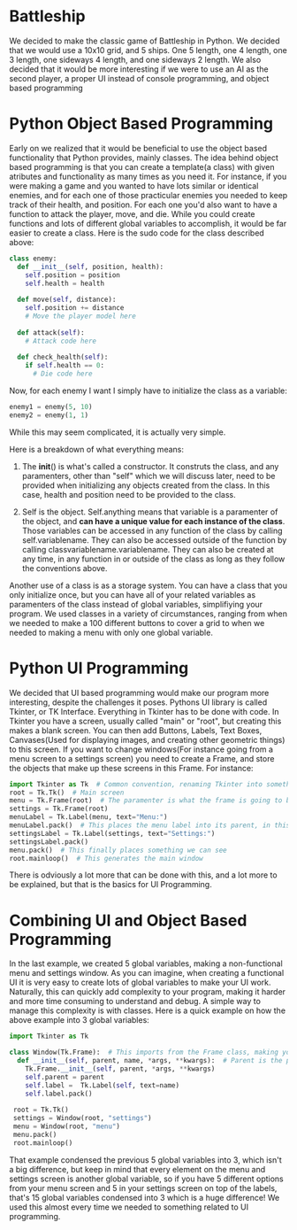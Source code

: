 # Battleship

We decided to make the classic game of Battleship in Python. We decided that we would use a 10x10 grid, and 5 ships. One 5 length, one 4 length, one 3 length, one sideways 4 length, and one sideways 2 length. We also decided that it would be more interesting if we were to use an AI as the second player, a proper UI instead of console programming, and object based programming

# Python Object Based Programming

Early on we realized that it would be beneficial to use the object based functionality that Python provides, mainly classes. The idea behind object based programming is that you can create a template(a class) with given atributes and functionality as many times as you need it. For instance, if you were making a game and you wanted to have lots similar or identical enemies, and for each one of those practicular enemies you needed to keep track of their health, and position. For each one you'd also want to have a function to attack the player, move, and die. While you could create functions and lots of different global variables to accomplish, it would be far easier to create a class. Here is the sudo code for the class described above:

```python
class enemy:
  def __init__(self, position, health):
    self.position = position
    self.health = health
    
  def move(self, distance):
    self.position += distance
    # Move the player model here
    
  def attack(self):
    # Attack code here
    
  def check_health(self):
    if self.health == 0:
      # Die code here
  ```
  
Now, for each enemy I want I simply have to initialize the class as a variable:
  
```python
enemy1 = enemy(5, 10)
enemy2 = enemy(1, 1)
```

While this may seem complicated, it is actually very simple.

Here is a breakdown of what everything means:

1. The __init__() is what's called a constructor. It construts the class, and any paramenters, other than "self" which we will discuss later, need to be provided when initializing any objects created from the class. In this case, health and position need to be provided to the class.
  
2. Self is the object. Self.anything means that variable is a paramenter of the object, and **can have a unique value for each instance of the class**. Those variables can be accessed in any function of the class by calling self.variablename. They can also be accessed outside of the function by calling classvariablename.variablename. They can also be created at any time, in any function in or outside of the class as long as they follow the conventions above. 

Another use of a class is as a storage system. You can have a class that you only initialize once, but you can have all of your related variables as paramenters of the class instead of global variables, simplifiying your program. We used classes in a variety of circumstances, ranging from when we needed to make a 100 different buttons to cover a grid to when we needed to making a menu with only one global variable. 


# Python UI Programming

We decided that UI based programming would make our program more interesting, despite the challenges it poses. Pythons UI library is called Tkinter, or TK Interface. Everything in Tkinter has to be done with code. In Tkinter you have a screen, usually called "main" or "root", but creating this makes a blank screen. You can then add Buttons, Labels, Text Boxes, Canvases(Used for displaying images, and creating other geometric things) to this screen. If you want to change windows(For instance going from a menu screen to a settings screen) you need to create a Frame, and store the objects that make up these screens in this Frame. For instance:

```python
import Tkinter as Tk  # Common convention, renaming Tkinter into something more consise
root = Tk.Tk()  # Main screen
menu = Tk.Frame(root)  # The paramenter is what the frame is going to be displayed on
settings = Tk.Frame(root)
menuLabel = Tk.Label(menu, text="Menu:")
menuLabel.pack()  # This places the menu label into its parent, in this case the menu object
settingsLabel = Tk.Label(settings, text="Settings:")
settingsLabel.pack()
menu.pack()  # This finally places something we can see
root.mainloop()  # This generates the main window
```

There is odviously a lot more that can be done with this, and a lot more to be explained, but that is the basics for UI Programming.

# Combining UI and Object Based Programming
In the last example, we created 5 global variables, making a non-functional menu and settings window. As you can imagine, when creating a functional UI it is very easy to create lots of global variables to make your UI work. Naturally, this can quickly add complexity to your program, making it harder and more time consuming to understand and debug. A simple way to manage this complexity is with classes. Here is a quick example on how the above example into 3 global variables:

```python
import Tkinter as Tk

class Window(Tk.Frame):  # This imports from the Frame class, making your class an extention of the frame class
  def __init__(self, parent, name, *args, **kwargs):  # Parent is the parent of your frame, name is the name of your frame, *args and **kwargs are simply any other arguments provided, which can be used in the frame
    Tk.Frame.__init__(self, parent, *args, **kwargs)
    self.parent = parent
    self.label =  Tk.Label(self, text=name)
    self.label.pack()
    
 root = Tk.Tk()
 settings = Window(root, "settings")
 menu = Window(root, "menu")
 menu.pack()
 root.mainloop()
 ```
 
That example condensed the previous 5 global variables into 3, which isn't a big difference, but keep in mind that every element on the menu and settings screen is another global variable, so if you have 5 different options from your menu screen and 5 in your settings screen on top of the labels, that's 15 global variables condensed into 3 which is a huge difference! We used this almost every time we needed to something related to UI programming.
    
 
